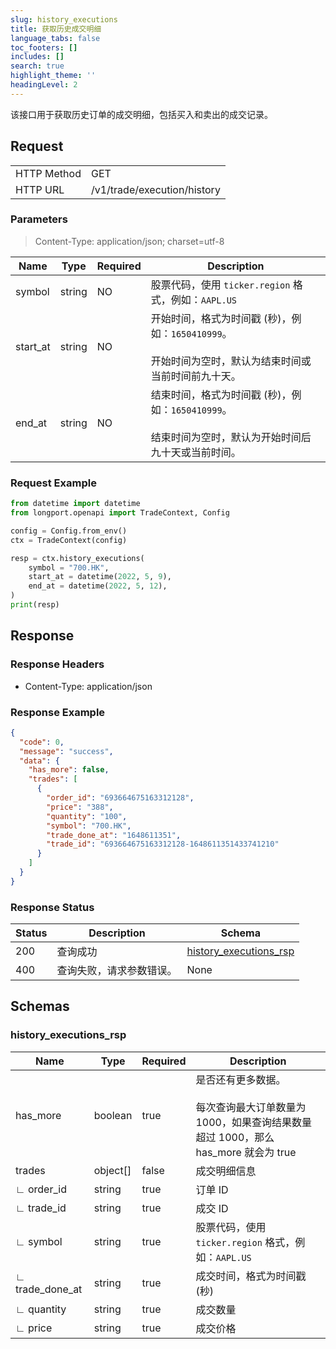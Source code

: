 ```yaml
---
slug: history_executions
title: 获取历史成交明细
language_tabs: false
toc_footers: []
includes: []
search: true
highlight_theme: ''
headingLevel: 2
---
```


该接口用于获取历史订单的成交明细，包括买入和卖出的成交记录。

<SDKLinks module="trade" klass="TradeContext" method="history_executions" />

##

## Request

<table className="http-basic">
<tbody>
<tr><td className="http-basic-key">HTTP Method</td><td>GET</td></tr>
<tr><td className="http-basic-key">HTTP URL</td><td>/v1/trade/execution/history </td></tr>
</tbody>
</table>

### Parameters

> Content-Type: application/json; charset=utf-8

| Name     | Type   | Required | Description                                                                                                   |
| -------- | ------ | -------- | ------------------------------------------------------------------------------------------------------------- |
| symbol   | string | NO       | 股票代码，使用 `ticker.region` 格式，例如：`AAPL.US`                                                          |
| start_at | string | NO       | 开始时间，格式为时间戳 (秒)，例如：`1650410999`。<br/><br/>开始时间为空时，默认为结束时间或当前时间前九十天。 |
| end_at   | string | NO       | 结束时间，格式为时间戳 (秒)，例如：`1650410999`。<br/><br/>结束时间为空时，默认为开始时间后九十天或当前时间。 |

### Request Example

```python
from datetime import datetime
from longport.openapi import TradeContext, Config

config = Config.from_env()
ctx = TradeContext(config)

resp = ctx.history_executions(
    symbol = "700.HK",
    start_at = datetime(2022, 5, 9),
    end_at = datetime(2022, 5, 12),
)
print(resp)
```

## Response

### Response Headers

- Content-Type: application/json

### Response Example

```json
{
  "code": 0,
  "message": "success",
  "data": {
    "has_more": false,
    "trades": [
      {
        "order_id": "693664675163312128",
        "price": "388",
        "quantity": "100",
        "symbol": "700.HK",
        "trade_done_at": "1648611351",
        "trade_id": "693664675163312128-1648611351433741210"
      }
    ]
  }
}
```

### Response Status

| Status | Description              | Schema                                                  |
| ------ | ------------------------ | ------------------------------------------------------- |
| 200    | 查询成功                 | [history_executions_rsp](#schemahistory_executions_rsp) |
| 400    | 查询失败，请求参数错误。 | None                                                    |

<aside className="success">
</aside>

## Schemas

### history_executions_rsp

<a id="schemahistory_executions_rsp"></a>
<a id="schemahistory_executions_rsp"></a>

| Name            | Type     | Required | Description                                                                                                   |
| --------------- | -------- | -------- | ------------------------------------------------------------------------------------------------------------- |
| has_more        | boolean  | true     | 是否还有更多数据。<br/><br/>每次查询最大订单数量为 1000，如果查询结果数量超过 1000，那么 has_more 就会为 true |
| trades          | object[] | false    | 成交明细信息                                                                                                  |
| ∟ order_id      | string   | true     | 订单 ID                                                                                                       |
| ∟ trade_id      | string   | true     | 成交 ID                                                                                                       |
| ∟ symbol        | string   | true     | 股票代码，使用 `ticker.region` 格式，例如：`AAPL.US`                                                          |
| ∟ trade_done_at | string   | true     | 成交时间，格式为时间戳 (秒)                                                                                   |
| ∟ quantity      | string   | true     | 成交数量                                                                                                      |
| ∟ price         | string   | true     | 成交价格                                                                                                      |
